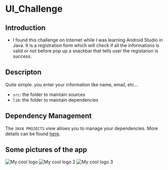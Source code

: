 # UI_Challenge
## Introduction

- I found this challenge on Internet while I was learning Android Studio in Java. It is a registration form which will check if all the informations is valid or not before pop up a snackbar that tells user the registarion is success.

## Descripton

Quite simple. you enter your information like name, email, etc...

- `src`: the folder to maintain sources
- `lib`: the folder to maintain dependencies

## Dependency Management

The `JAVA PROJECTS` view allows you to manage your dependencies. More details can be found [here](https://github.com/microsoft/vscode-java-dependency#manage-dependencies).

## Some pictures of the app
<img src="/UI_Challenge/readme1.png" alt="My cool logo"/>
<img src="/UI_Challenge/Readme2.png" alt="My cool logo 2"/>
<img src="/UI_Challenge/readme3.png" alt="My cool logo 3"/>
